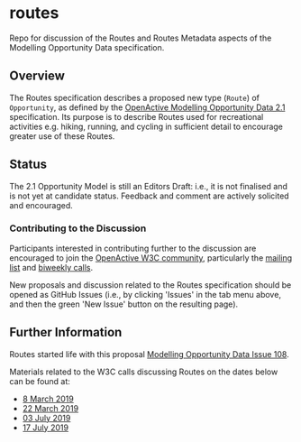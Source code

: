 # routes

Repo for discussion of the Routes and Routes Metadata aspects of the Modelling Opportunity Data specification.

## Overview

The Routes specification describes a proposed new type (`Route`) of `Opportunity`, as defined by the [OpenActive Modelling Opportunity Data 2.1](https://www.openactive.io/modelling-opportunity-data/EditorsDraft#describing-route-metadata-oa-routemetadata-) specification. Its purpose is to describe Routes used for recreational activities e.g. hiking, running, and cycling in sufficient detail to encourage greater use of these Routes.

## Status

The 2.1 Opportunity Model is still an Editors Draft: i.e., it is not finalised and is not yet at candidate status. Feedback and comment are actively solicited and encouraged.

### Contributing to the Discussion

Participants interested in contributing further to the discussion are encouraged to join the [OpenActive W3C community](https://w3c.openactive.io/), particularly the [mailing list](https://lists.w3.org/Archives/Public/public-openactive/) and [biweekly calls](https://w3c.openactive.io/meeting-calendar). 

New proposals and discussion related to the Routes specification should be opened as GitHub Issues (i.e., by clicking 'Issues' in the tab menu above, and then the green 'New Issue' button on the resulting page).

## Further Information

Routes started life with this proposal [Modelling Opportunity Data Issue 108](https://github.com/openactive/modelling-opportunity-data/issues/108).

Materials related to the W3C calls discussing Routes on the dates below can be found at:

* [8 March 2019](https://w3c.openactive.io/meetings/2019-05-08-routes-and-accessibility-planning)
* [22 March 2019](https://w3c.openactive.io/meetings/2019-05-22-routes-data-exploration)
* [03 July 2019](https://w3c.openactive.io/meetings/2019-07-03-routes-workshop-preparation)
* [17 July 2019](https://w3c.openactive.io/meetings/2019-07-17-routes-workshop-follow-up)


